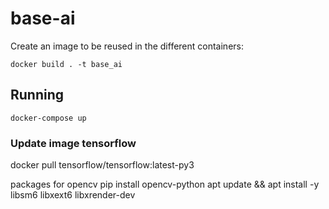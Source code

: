 # base-ai
Create an image to be reused in the different containers:
```
docker build . -t base_ai
```

## Running
```
docker-compose up
```


### Update image tensorflow
docker pull tensorflow/tensorflow:latest-py3





packages for opencv
pip install opencv-python
apt update && apt install -y libsm6 libxext6 libxrender-dev
